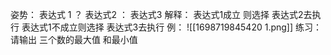 姿势：
		表达式 1 ？  表达式2  ： 表达式3
		解释：
				表达式1成立    则选择  表达式2去执行
				表达式1不成立则选择  表达式3去执行
例：
![[1698719845420 1.png]]
练习：
		请输出 三个数的最大值 和最小值 